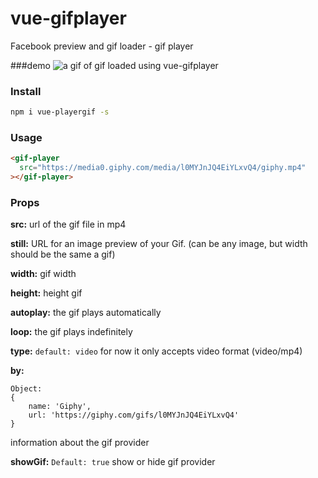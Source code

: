 # vue-gifplayer
Facebook preview and gif loader - gif player

###demo
![a gif of gif loaded using vue-gifplayer](http://g.recordit.co/HVGXv0w3nt.gif)

### Install

```bash
npm i vue-playergif -s
```

### Usage

```html
<gif-player
  src="https://media0.giphy.com/media/l0MYJnJQ4EiYLxvQ4/giphy.mp4"
></gif-player>
```


### Props

**src:** 
url of the gif file in mp4

**still:**
URL for an image preview of your Gif. (can be any image, but width should be the same a gif)

**width:**
gif width

**height:**
height gif

**autoplay:**
the gif plays automatically

**loop:**
the gif plays indefinitely

**type:** ```default: video```
for now it only accepts video format (video/mp4)


**by:**
```
Object:
{
    name: 'Giphy',
    url: 'https://giphy.com/gifs/l0MYJnJQ4EiYLxvQ4'
}
```
information about the gif provider

**showGif:** ```Default: true```
show or hide gif provider
